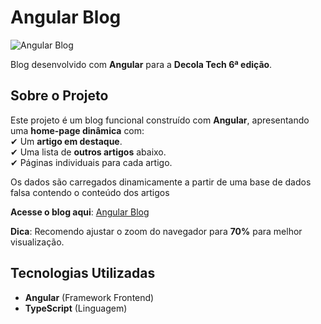 # Angular Blog  

![Angular Blog](https://github.com/user-attachments/assets/9aef63a3-c753-4529-8c59-40beb3ef165d)  


Blog desenvolvido com **Angular** para a **Decola Tech 6ª edição**.  

## Sobre o Projeto  
Este projeto é um blog funcional construído com **Angular**, apresentando uma **home-page dinâmica** com:  
✔ Um **artigo em destaque**.  
✔ Uma lista de **outros artigos** abaixo.  
✔ Páginas individuais para cada artigo.  

Os dados são carregados dinamicamente a partir de uma base de dados falsa contendo o conteúdo dos artigos

**Acesse o blog aqui**: [Angular Blog](https://joaov2405.github.io/Angular-Blog/)  

**Dica**: Recomendo ajustar o zoom do navegador para **70%** para melhor visualização.


## Tecnologias Utilizadas  
- **Angular** (Framework Frontend)  
- **TypeScript** (Linguagem)  
